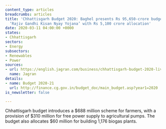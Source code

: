 ```yaml
---
content_type: articles
breadcrumbs: articles
title: 'Chhattisgarh Budget 2020: Baghel presents Rs 95,650-crore budget, announces
  ‘Rajiv Gandhi Kisan Nyay Yojana’ with Rs 5,100 crore allocation'
date: 2020-03-11 04:00:00 +0000
states:
- Chhattisgarh
sectors:
- Energy
subsectors:
- Renewables
- Power
sources:
- url: https://english.jagran.com/business/chhattisgarh-budget-2020-live-updates-bhupesh-baghel-finance-minister-congress-bjp-chhattisgarh-legislative-assembly-10009337
  name: Jagran
details:
- name: Budget 2020-21
  url: http://finance.cg.gov.in/budget_doc/main_budget.asp?year1=2020
is_newsletter: false

---
```

Chhattisgarh budget introduces a $688 million scheme for farmers, with a provision of $310 million for free power supply to agricultural pumps. The budget also allocates $60 million for building 1,176 biogas plants.

